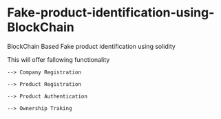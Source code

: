 # Fake-product-identification-using-BlockChain

BlockChain Based Fake product identification using solidity 

This will offer fallowing functionality 

    --> Company Registration 

    --> Product Registration

    --> Product Authentication 

    --> Ownership Traking
